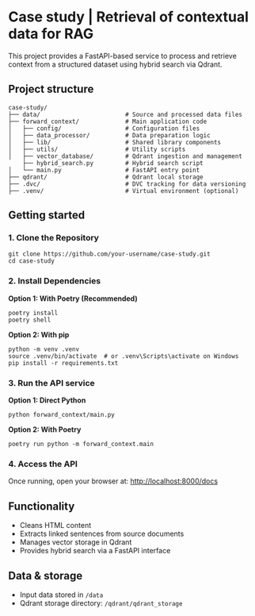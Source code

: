# Case study | Retrieval of contextual data for RAG 

This project provides a FastAPI-based service to process and retrieve context from a structured dataset using hybrid search via Qdrant.

## Project structure
```
case-study/
├── data/                        # Source and processed data files
├── forward_context/             # Main application code
│   ├── config/                  # Configuration files
│   ├── data_processor/          # Data preparation logic
│   ├── lib/                     # Shared library components
│   ├── utils/                   # Utility scripts
│   ├── vector_database/         # Qdrant ingestion and management
    ├── hybrid_search.py         # Hybrid search script
│   └── main.py                  # FastAPI entry point
├── qdrant/                      # Qdrant local storage
├── .dvc/                        # DVC tracking for data versioning
├── .venv/                       # Virtual environment (optional)
```

## Getting started
### 1. Clone the Repository
```
git clone https://github.com/your-username/case-study.git
cd case-study
```
### 2. Install Dependencies
  **Option 1: With Poetry (Recommended)**
  ```
  poetry install
  poetry shell
  ```
  **Option 2: With pip**
  ```
  python -m venv .venv
  source .venv/bin/activate  # or .venv\Scripts\activate on Windows
  pip install -r requirements.txt
  ```
### 3. Run the API service
**Option 1: Direct Python**
```
python forward_context/main.py
```
**Option 2: With Poetry**
```
poetry run python -m forward_context.main
```
### 4. Access the API
Once running, open your browser at:
[http://localhost:8000/docs](http://localhost:8000/docs)

## Functionality
- Cleans HTML content
- Extracts linked sentences from source documents
- Manages vector storage in Qdrant
- Provides hybrid search via a FastAPI interface

## Data & storage
- Input data stored in `/data`
- Qdrant storage directory: `/qdrant/qdrant_storage`
